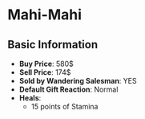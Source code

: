# Mahi-Mahi

## Basic Information

- **Buy Price**: 580$
- **Sell Price**: 174$
- **Sold by Wandering Salesman**: YES
- **Default Gift Reaction**: Normal
- **Heals**:
  - 15 points of Stamina